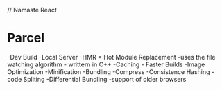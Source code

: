 // Namaste React

# Parcel
-Dev Build
-Local Server
-HMR = Hot Module Replacement
-uses the file watching algorithm - writtern in C++
-Caching - Faster Builds
-Image Optimization
-Minification
-Bundling
-Compress
-Consistence Hashing
-code Spliting
-Differential Bundling -support of older browsers